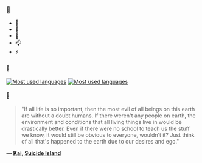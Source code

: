 ### 👋

- 🔭
- 🌱
- 💬
- 📫
- ⚡

#### 🧏

[![Most used languages](https://github-readme-stats-aynah.vercel.app/api/top-langs/?username=aynh&theme=solarized-dark&langs_count=6&layout=compact&hide_title=true)](https://github.com/anuraghazra/github-readme-stats#gh-dark-mode-only)
[![Most used languages](https://github-readme-stats-aynah.vercel.app/api/top-langs/?username=aynh&theme=solarized-light&langs_count=6&layout=compact&hide_title=true)](https://github.com/anuraghazra/github-readme-stats#gh-light-mode-only)

#### 💬

> "If all life is so important, then the most evil of all beings on this earth are without a doubt humans. If there weren't any people on earth, the environment and conditions that all living things live in would be drastically better. Even if there were no school to teach us the stuff we know, it would still be obvious to everyone, wouldn't it? Just think of all that's happened to the earth due to our desires and ego."

&mdash; [**Kai**](https://myanimelist.net/character.php?q=Kai&cat=character), [**Suicide Island**](https://myanimelist.net/search/all?q=Suicide%20Island&cat=all)
